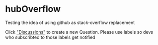 # hubOverflow
Testing the idea of using github as stack-overflow replacement

Click ["Discussions"](https://github.com/rxgetta/hubOverflow/discussions) to create a new Question. Please use labels so devs who subscribted to those labels get notified

